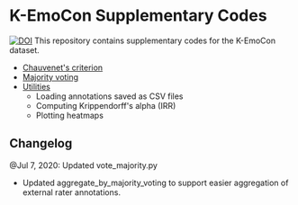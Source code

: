 # K-EmoCon Supplementary Codes
[![DOI](https://zenodo.org/badge/DOI/10.5281/zenodo.3931963.svg)](https://doi.org/10.5281/zenodo.3931963)
This repository contains supplementary codes for the K-EmoCon dataset.

* [Chauvenet's criterion](https://github.com/Kaist-ICLab/K-EmoCon_SupplementaryCodes/blob/master/chauvenet.py)
* [Majority voting](https://github.com/Kaist-ICLab/K-EmoCon_SupplementaryCodes/blob/master/vote_majority.py)
* [Utilities](https://github.com/Kaist-ICLab/K-EmoCon_SupplementaryCodes/blob/master/utils.py)
  * Loading annotations saved as CSV files
  * Computing Krippendorff's alpha (IRR)
  * Plotting heatmaps

## Changelog

@Jul 7, 2020: Updated vote_majority.py
* Updated aggregate_by_majority_voting to support easier aggregation of external rater annotations.
